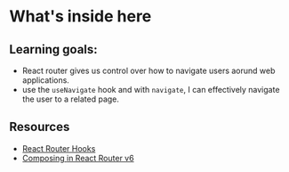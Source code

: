 # What's inside here

## Learning goals:

- React router gives us control over how to navigate users aorund web applications.
- use the `useNavigate` hook and with `navigate`, I can effectively navigate the user to a related page.

## Resources

- [React Router Hooks](https://v5.reactrouter.com/web/api/Hooks)
- [Composing <Route> in React Router v6](https://gist.github.com/mjackson/d54b40a094277b7afdd6b81f51a0393f)